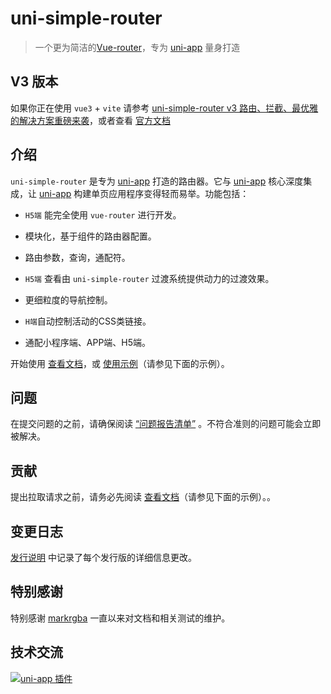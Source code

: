 # uni-simple-router

> 一个更为简洁的[Vue-router](https://router.vuejs.org/zh/)，专为 [uni-app](https://uniapp.dcloud.io/) 量身打造

## V3 版本

如果你正在使用 `vue3` + `vite` 请参考 [uni-simple-router v3 路由、拦截、最优雅的解决方案重磅来袭](https://www.hhyang.cn/blog/function-preview.html)，或者查看 [官方文档](https://www.hhyang.cn/)

## 介绍

`uni-simple-router` 是专为 [uni-app](https://uniapp.dcloud.io/) 打造的路由器。它与 [uni-app](https://uniapp.dcloud.io/) 核心深度集成，让 [uni-app](https://uniapp.dcloud.io/) 构建单页应用程序变得轻而易举。功能包括：

* `H5端` 能完全使用 `vue-router` 进行开发。

* 模块化，基于组件的路由器配置。

* 路由参数，查询，通配符。

* `H5端` 查看由 `uni-simple-router` 过渡系统提供动力的过渡效果。

* 更细粒度的导航控制。

* `H端`自动控制活动的CSS类链接。

* 通配小程序端、APP端、H5端。


开始使用 [查看文档](https://v2.hhyang.cn/v2/)，或 [使用示例](https://github.com/SilurianYang/uni-simple-router/tree/master/examples)（请参见下面的示例）。

## 问题
在提交问题的之前，请确保阅读 [“问题报告清单”](https://github.com/SilurianYang/uni-simple-router/issues/new?assignees=&labels=&template=bug_report.md&title=) 。不符合准则的问题可能会立即被解决。

## 贡献
提出拉取请求之前，请务必先阅读 [查看文档](https://v2.hhyang.cn/v2/)（请参见下面的示例）。。

## 变更日志
[发行说明](https://github.com/SilurianYang/uni-simple-router/releases) 中记录了每个发行版的详细信息更改。

## 特别感谢

特别感谢 [markrgba](https://github.com/markrgba) 一直以来对文档和相关测试的维护。

## 技术交流

<a target="_blank" href="//shang.qq.com/wpa/qunwpa?idkey=0f4d7f38e5d15dd49bf7c3032c80ed3f54ecfa3dd800053d6ae145c869f9eb47"><img border="0" src="http://pub.idqqimg.com/wpa/images/group.png" alt="uni-app  插件" title="uni-app  插件"></a>

